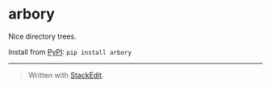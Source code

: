 # arbory

Nice directory trees.

Install from [PyPI](https://pypi.org/project/arbory/):
`pip install arbory`

---

> Written with [StackEdit](https://stackedit.io/).
